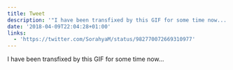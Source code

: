 ```yaml
---
title: Tweet
description: '"I have been transfixed by this GIF for some time now... "'
date: '2018-04-09T22:04:28+01:00'
links:
  - 'https://twitter.com/SorahyaM/status/982770072669310977'
---
```

I have been transfixed by this GIF for some time now... 
